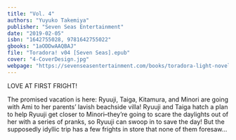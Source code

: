 ```yaml
---
title: "Vol. 4"
authors: "Yuyuko Takemiya"
publisher: "Seven Seas Entertainment"
date: "2019-02-05"
isbn: "1642755028, 9781642755022"
gbooks: "1aODDwAAQBAJ"
file: "Toradora! v04 [Seven Seas].epub"
cover: "4-CoverDesign.jpg"
webpage: "https://sevenseasentertainment.com/books/toradora-light-novel-vol-4/"
---
```


LOVE AT FIRST FRIGHT!

The promised vacation is here: Ryuuji, Taiga, Kitamura, and Minori are going with Ami to her parents’ lavish beachside villa! Ryuuji and Taiga hatch a plan to help Ryuuji get closer to Minori–they’re going to scare the daylights out of her with a series of pranks, so Ryuuji can swoop in to save the day! But the supposedly idyllic trip has a few frights in store that none of them foresaw…